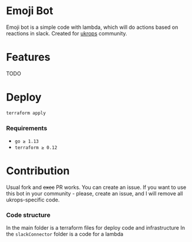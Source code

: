 # Emoji Bot
Emoji bot is a simple code with lambda, which will do actions 
based on reactions in slack. Created for [ukrops](https://ukrops.club)
community.

# Features
TODO

# Deploy
```bash
terraform apply
```

### Requirements
- `go ≥ 1.13`
- `terraform ≥ 0.12`

# Contribution

Usual fork and ~~exec~~ PR works.
You can create an issue. 
If you want to use this bot in your community - please, create
an issue, and I will remove all ukrops-specific code. 

### Code structure
In the main folder is a terraform files for deploy code and infrastructure
In the `slackConnector` folder is a code for a lambda